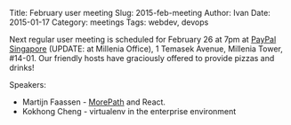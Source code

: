 Title: February user meeting
Slug: 2015-feb-meeting
Author: Ivan
Date: 2015-01-17
Category: meetings
Tags: webdev, devops

Next regular user meeting is scheduled for February 26 at 7pm at [PayPal
Singapore](https://www.paypal.com/sg/) (UPDATE: at Millenia Office), 1 Temasek
Avenue, Millenia Tower, #14-01.  Our friendly hosts have graciously offered to
provide pizzas and drinks! 

Speakers:

- Martijn Faassen - [MorePath](https://github.com/morepath/morepath) and React.
- Kokhong Cheng - virtualenv in the enterprise environment

